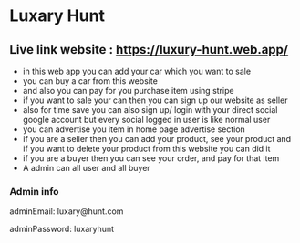 <h1>Luxary Hunt</h1>
<h2>Live link website : <a href="https://luxury-hunt.web.app/">https://luxury-hunt.web.app/</a></h2>
<ul>
    <li>in this web app you can add your car which you want to sale</li>
    <li>you can buy a car from this website</li>
    <li>and also you can pay for you purchase item using stripe</li>
    <li>if you want to sale your can then you can sign up our website as seller</li>
    <li>also for time save you can also sign up/ login with your direct social google account but every social logged in user is like normal user</li>
    <li>you can advertise you item in home page advertise section</li>
    <li>if you are a seller then you can add your product, see your product and if you want to delete your product from this website you can did it</li>
    <li>if you are a buyer then you can see your order, and pay for that item</li>
    <li>A admin can all user and all buyer</li>
</ul>
<h3>Admin info</h3>
<p>adminEmail: luxary@hunt.com</p>
<p>adminPassword: luxaryhunt</p>